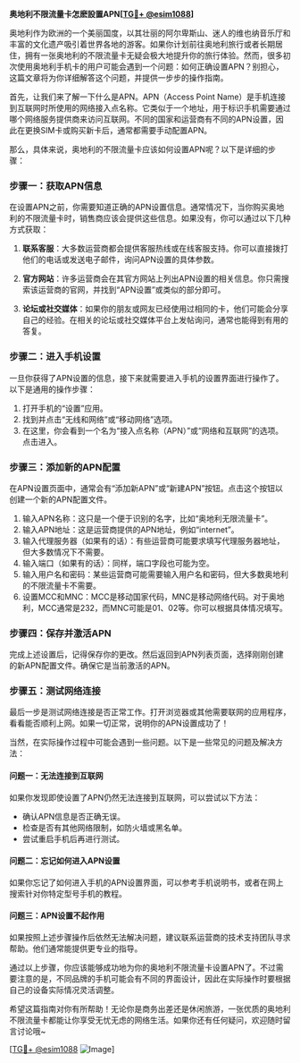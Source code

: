 **奥地利不限流量卡怎麽設置APN[[TG💪+ @esim1088](https://t.me/s/esim1088)]**

奥地利作为欧洲的一个美丽国度，以其壮丽的阿尔卑斯山、迷人的维也纳音乐厅和丰富的文化遗产吸引着世界各地的游客。如果你计划前往奥地利旅行或者长期居住，拥有一张奥地利的不限流量卡无疑会极大地提升你的旅行体验。然而，很多初次使用奥地利手机卡的用户可能会遇到一个问题：如何正确设置APN？别担心，这篇文章将为你详细解答这个问题，并提供一步步的操作指南。

首先，让我们来了解一下什么是APN。APN（Access Point Name）是手机连接到互联网时所使用的网络接入点名称。它类似于一个地址，用于标识手机需要通过哪个网络服务提供商来访问互联网。不同的国家和运营商有不同的APN设置，因此在更换SIM卡或购买新卡后，通常都需要手动配置APN。

那么，具体来说，奥地利的不限流量卡应该如何设置APN呢？以下是详细的步骤：

### 步骤一：获取APN信息

在设置APN之前，你需要知道正确的APN设置信息。通常情况下，当你购买奥地利的不限流量卡时，销售商应该会提供这些信息。如果没有，你可以通过以下几种方式获取：

1. **联系客服**：大多数运营商都会提供客服热线或在线客服支持。你可以直接拨打他们的电话或发送电子邮件，询问APN设置的具体参数。
   
2. **官方网站**：许多运营商会在其官方网站上列出APN设置的相关信息。你只需搜索该运营商的官网，并找到“APN设置”或类似的部分即可。

3. **论坛或社交媒体**：如果你的朋友或网友已经使用过相同的卡，他们可能会分享自己的经验。在相关的论坛或社交媒体平台上发帖询问，通常也能得到有用的答复。

### 步骤二：进入手机设置

一旦你获得了APN设置的信息，接下来就需要进入手机的设置界面进行操作了。以下是通用的操作步骤：

1. 打开手机的“设置”应用。
2. 找到并点击“无线和网络”或“移动网络”选项。
3. 在这里，你会看到一个名为“接入点名称（APN）”或“网络和互联网”的选项。点击进入。

### 步骤三：添加新的APN配置

在APN设置页面中，通常会有“添加新APN”或“新建APN”按钮。点击这个按钮以创建一个新的APN配置文件。

1. 输入APN名称：这只是一个便于识别的名字，比如“奥地利无限流量卡”。
2. 输入APN地址：这是运营商提供的APN地址，例如“internet”。
3. 输入代理服务器（如果有的话）：有些运营商可能要求填写代理服务器地址，但大多数情况下不需要。
4. 输入端口（如果有的话）：同样，端口字段也可能为空。
5. 输入用户名和密码：某些运营商可能需要输入用户名和密码，但大多数奥地利的不限流量卡不需要。
6. 设置MCC和MNC：MCC是移动国家代码，MNC是移动网络代码。对于奥地利，MCC通常是232，而MNC可能是01、02等。你可以根据具体情况填写。

### 步骤四：保存并激活APN

完成上述设置后，记得保存你的更改。然后返回到APN列表页面，选择刚刚创建的新APN配置文件。确保它是当前激活的APN。

### 步骤五：测试网络连接

最后一步是测试网络连接是否正常工作。打开浏览器或其他需要联网的应用程序，看看能否顺利上网。如果一切正常，说明你的APN设置成功了！

当然，在实际操作过程中可能会遇到一些问题。以下是一些常见的问题及解决方法：

#### 问题一：无法连接到互联网

如果你发现即使设置了APN仍然无法连接到互联网，可以尝试以下方法：

- 确认APN信息是否正确无误。
- 检查是否有其他网络限制，如防火墙或黑名单。
- 尝试重启手机后再进行测试。

#### 问题二：忘记如何进入APN设置

如果你忘记了如何进入手机的APN设置界面，可以参考手机说明书，或者在网上搜索针对你特定型号手机的教程。

#### 问题三：APN设置不起作用

如果按照上述步骤操作后依然无法解决问题，建议联系运营商的技术支持团队寻求帮助。他们通常能提供更专业的指导。

通过以上步骤，你应该能够成功地为你的奥地利不限流量卡设置APN了。不过需要注意的是，不同品牌的手机可能会有不同的界面设计，因此在实际操作时要根据自己的设备实际情况灵活调整。

希望这篇指南对你有所帮助！无论你是商务出差还是休闲旅游，一张优质的奥地利不限流量卡都能让你享受无忧无虑的网络生活。如果你还有任何疑问，欢迎随时留言讨论哦~

[[TG💪+ @esim1088](https://t.me/s/esim1088) ![Image](https://i.postimg.cc/4NQfJmqS/Snipaste-2025-05-13-00-14-12.png)]